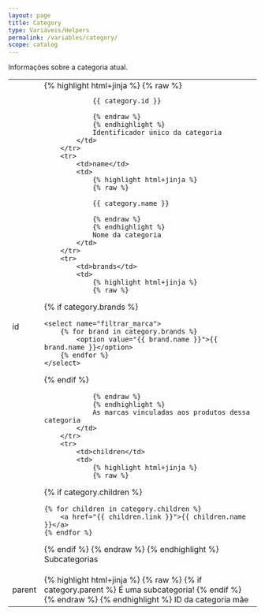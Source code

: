 ```yaml
---
layout: page
title: Category
type: Variáveis/Helpers
permalink: /variables/category/
scope: catalog
---
```


Informações sobre a categoria atual.

<table>
    <tbody>
        <tr>
            <td>id</td>
            <td>
                {% highlight html+jinja %}
                {% raw %}

                {{ category.id }}

                {% endraw %}
                {% endhighlight %}
                Identificador único da categoria
            </td>
        </tr>
        <tr>
            <td>name</td>
            <td>
                {% highlight html+jinja %}
                {% raw %}

                {{ category.name }}

                {% endraw %}
                {% endhighlight %}
                Nome da categoria
            </td>
        </tr>
        <tr>
            <td>brands</td>
            <td>
                {% highlight html+jinja %}
                {% raw %}

{% if category.brands %}

    <select name="filtrar_marca">
        {% for brand in category.brands %}
            <option value="{{ brand.name }}">{{ brand.name }}</option>
        {% endfor %}
    </select>

{% endif %}

                {% endraw %}
                {% endhighlight %}
                As marcas vinculadas aos produtos dessa categoria
            </td>
        </tr>
        <tr>
            <td>children</td>
            <td>
                {% highlight html+jinja %}
                {% raw %}
{% if category.children  %}

    {% for children in category.children %}
        <a href="{{ children.link }}">{{ children.name }}</a>
    {% endfor %}

{% endif %}
                {% endraw %}
                {% endhighlight %}
                Subcategorias
            </td>
        </tr>
        <tr>
            <td>parent</td>
            <td>
                {% highlight html+jinja %}
                {% raw %}
{% if category.parent  %}
    É uma subcategoria!
{% endif %}
                {% endraw %}
                {% endhighlight %}
                ID da categoria mãe
            </td>
        </tr>
    </tbody>
</table>

